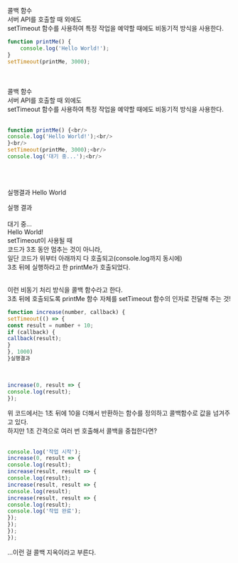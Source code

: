 콜백 함수<br/>
서버 API를 호출할 때 외에도 <br/>
setTimeout 함수를 사용하여 특정 작업을 예약할 때에도 비동기적 방식을 사용한다.<br/>

```javascript
function printMe() {
    console.log('Hello World!');
}
setTimeout(printMe, 3000);
```

<br/><br/>
콜백 함수<br/>
서버 API를 호출할 때 외에도 <br/>
setTimeout 함수를 사용하여 특정 작업을 예약할 때에도 비동기적 방식을 사용한다.<br/>
<br/>
```javascript
function printMe() {<br/>
console.log('Hello World!');<br/>
}<br/>
setTimeout(printMe, 3000);<br/>
console.log('대기 중...');<br/>
```
<br/><br/>

실행결과 
Hello World

실행 결과<br/>
<br/>
대기 중...<br/>
Hello World!<br/>
setTimeout이 사용될 때 <br/>
코드가 3초 동안 멈추는 것이 아니라, <br/>
일단 코드가 위부터 아래까지 다 호출되고(console.log까지 동시에) <br/>
3초 뒤에 실행하라고 한 printMe가 호출되었다.<br/>

<br/>
이런 비동기 처리 방식을 콜백 함수라고 한다. <br/>
3초 뒤에 호출되도록 printMe 함수 자체를 setTimeout 함수의 인자로 전달해 주는 것!<br/>




```javascript
function increase(number, callback) {
setTimeout(() => {
const result = number + 10;
if (callback) {
callback(result);
}
}, 1000)
}실행결과
```
<br/>

```javascript
increase(0, result => {
console.log(result);
});
```

위 코드에서는 1초 뒤에 10을 더해서 반환하는 함수를 정의하고 콜백함수로 값을 넘겨주고 있다. <br/>
하지만 1초 간격으로 여러 번 호출해서 콜백을 중첩한다면?<br/>
<br/>
```javascript
console.log('작업 시작');
increase(0, result => {
console.log(result);
increase(result, result => {
console.log(result);
increase(result, result => {
console.log(result);
increase(result, result => {
console.log(result);
console.log('작업 완료');
});
});
});
});
```



...이런 걸 콜백 지옥이라고 부른다.<br/>


